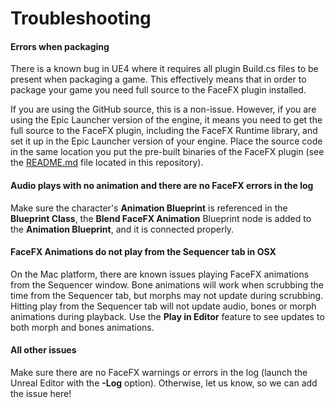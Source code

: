 Troubleshooting
===============

#### Errors when packaging

There is a known bug in UE4 where it requires all plugin Build.cs files to be present when packaging a game. This effectively means that in order to package your game you need full source to the FaceFX plugin installed.

If you are using the GitHub source, this is a non-issue. However, if you are using the Epic Launcher version of the engine, it means you need to get the full source to the FaceFX plugin, including the FaceFX Runtime library, and set it up in the Epic Launcher version of your engine. Place the source code in the same location you put the pre-built binaries of the FaceFX plugin (see the [README.md](README.md) file located in this repository).

#### Audio plays with no animation and there are no FaceFX errors in the log

Make sure the character's **Animation Blueprint** is referenced in the **Blueprint Class**, the **Blend FaceFX Animation** Blueprint node is added to the **Animation Blueprint**, and it is connected properly.

#### FaceFX Animations do not play from the Sequencer tab in OSX

On the Mac platform, there are known issues playing FaceFX animations from the Sequencer window.  Bone animations will work when scrubbing the time from the Sequencer tab, but morphs may not update during scrubbing.  Hitting play from the Sequencer tab will not update audio, bones or morph animations during playback.  Use the **Play in Editor** feature to see updates to both morph and bones animations.

#### All other issues

Make sure there are no FaceFX warnings or errors in the log (launch the Unreal Editor with the **-Log** option). Otherwise, let us know, so we can add the issue here!
